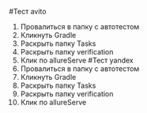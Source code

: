 #Тест avito
1. Провалиться в папку с автотестом 
2. Кликнуть Gradle
3. Раскрыть папку Tasks
4. Раскрыть папку verification
5. Клик по allureServe 
#Тест yandex
1. Провалиться в папку с автотестом 
2. Кликнуть Gradle
3. Раскрыть папку Tasks
4. Раскрыть папку verification
5. Клик по allureServe 
